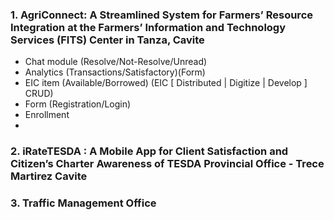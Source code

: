 ### 1. AgriConnect: A Streamlined System for Farmers’ Resource Integration at the Farmers’ Information and Technology Services (FITS) Center in Tanza, Cavite

- Chat module (Resolve/Not-Resolve/Unread)
- Analytics (Transactions/Satisfactory)(Form)
- EIC item (Available/Borrowed) (EIC [ Distributed | Digitize | Develop ] CRUD)
- Form (Registration/Login)
- Enrollment
- 

### 2. iRateTESDA : A Mobile App for Client Satisfaction and Citizen’s Charter Awareness of TESDA Provincial Office - Trece Martirez Cavite
### 3. Traffic Management Office
